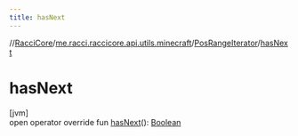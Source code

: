 ```yaml
---
title: hasNext
---
```

//[RacciCore](../../../index.html)/[me.racci.raccicore.api.utils.minecraft](../index.html)/[PosRangeIterator](index.html)/[hasNext](has-next.html)



# hasNext



[jvm]\
open operator override fun [hasNext](has-next.html)(): [Boolean](https://kotlinlang.org/api/latest/jvm/stdlib/kotlin/-boolean/index.html)




